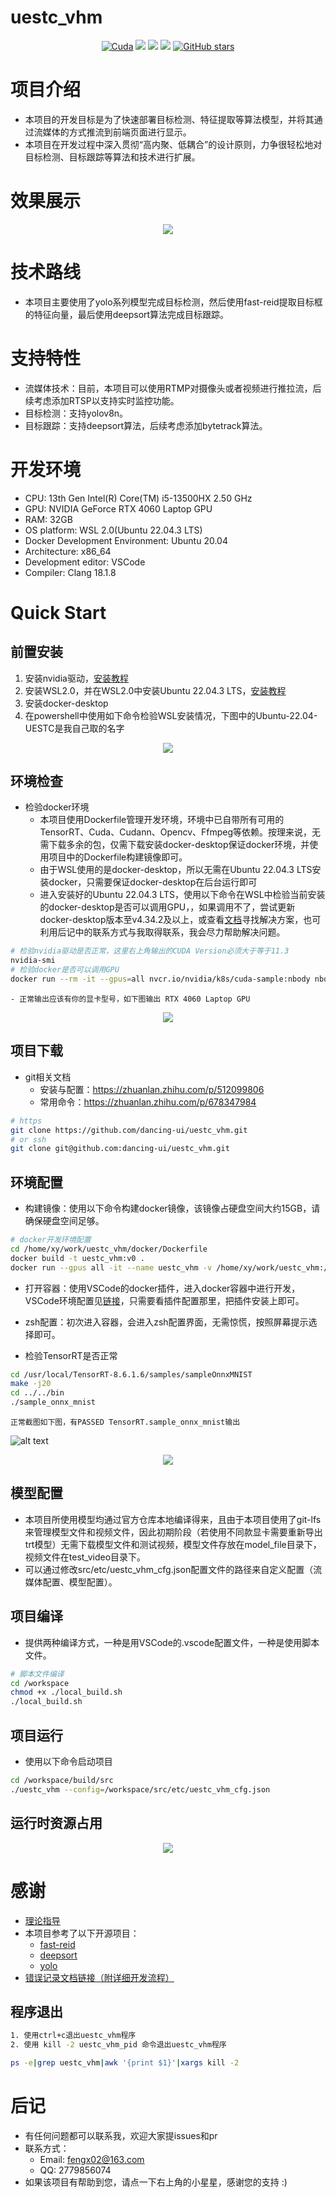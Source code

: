 # uestc_vhm
<div align="center">

  [![Cuda](https://img.shields.io/badge/CUDA-11.3-%2376B900?logo=nvidia)](https://developer.nvidia.com/cuda-toolkit-archive)
  [![](https://img.shields.io/badge/TensorRT-8.6.1.6-%2376B900.svg?style=flat&logo=tensorrt)](https://developer.nvidia.com/nvidia-tensorrt-8x-download)
  [![](https://img.shields.io/badge/windows-11-blue.svg?style=flat&logo=windows)](https://www.microsoft.com/)
  [![](https://img.shields.io/badge/ubuntu-22.04-orange.svg?style=flat&logo=ubuntu)](https://releases.ubuntu.com/22.04/)
  [![GitHub stars](https://img.shields.io/github/stars/dancing-ui/uestc_vhm.svg?style=flat-square&logo=github&label=Stars&logoColor=white)](https://github.com/dancing-ui/uestc_vhm)
<br>
</div>

# 项目介绍
- 本项目的开发目标是为了快速部署目标检测、特征提取等算法模型，并将其通过流媒体的方式推流到前端页面进行显示。
- 本项目在开发过程中深入贯彻“高内聚、低耦合”的设计原则，力争很轻松地对目标检测、目标跟踪等算法和技术进行扩展。
# 效果展示
<div align=center>
	<img src="doc/image/app_test.gif"/>
</div>

# 技术路线 
- 本项目主要使用了yolo系列模型完成目标检测，然后使用fast-reid提取目标框的特征向量，最后使用deepsort算法完成目标跟踪。
# 支持特性
- 流媒体技术：目前，本项目可以使用RTMP对摄像头或者视频进行推拉流，后续考虑添加RTSP以支持实时监控功能。
- 目标检测：支持yolov8n。
- 目标跟踪：支持deepsort算法，后续考虑添加bytetrack算法。
# 开发环境
- CPU: 13th Gen Intel(R) Core(TM) i5-13500HX   2.50 GHz
- GPU: NVIDIA GeForce RTX 4060 Laptop GPU
- RAM: 32GB
- OS platform: WSL 2.0(Ubuntu 22.04.3 LTS)
- Docker Development Environment: Ubuntu 20.04
- Architecture: x86_64
- Development editor: VSCode
- Compiler: Clang 18.1.8
# Quick Start
## 前置安装
1. 安装nvidia驱动，[安装教程](https://io.web3miner.io/worker-guides/install_with_windows/windows-an-zhuang-nvidia-qu-dong-cheng-xu)
2. 安装WSL2.0，并在WSL2.0中安装Ubuntu 22.04.3 LTS，[安装教程](https://learn.microsoft.com/zh-cn/windows/wsl/install-manual)
3. 安装docker-desktop
4. 在powershell中使用如下命令检验WSL安装情况，下图中的Ubuntu-22.04-UESTC是我自己取的名字
<div align=center>
	<img src="doc/image/wsl.png"/>
</div>

## 环境检查
- 检验docker环境
  - 本项目使用Dockerfile管理开发环境，环境中已自带所有可用的TensorRT、Cuda、Cudann、Opencv、Ffmpeg等依赖。按理来说，无需下载多余的包，仅需下载安装docker-desktop保证docker环境，并使用项目中的Dockerfile构建镜像即可。
  - 由于WSL使用的是docker-desktop，所以无需在Ubuntu 22.04.3 LTS安装docker，只需要保证docker-desktop在后台运行即可
  - 进入安装好的Ubuntu 22.04.3 LTS，使用以下命令在WSL中检验当前安装的docker-desktop是否可以调用GPU，，如果调用不了，尝试更新docker-desktop版本至v4.34.2及以上，或查看[文档](https://arvas2ztsq.feishu.cn/docx/KdMLdL3oyozvksxS7jgcOOi2nUs?from=from_copylink)寻找解决方案，也可利用后记中的联系方式与我取得联系，我会尽力帮助解决问题。
```bash
# 检验nvidia驱动是否正常，这里右上角输出的CUDA Version必须大于等于11.3
nvidia-smi
# 检验docker是否可以调用GPU
docker run --rm -it --gpus=all nvcr.io/nvidia/k8s/cuda-sample:nbody nbody -gpu -benchmark
```
    - 正常输出应该有你的显卡型号，如下图输出 RTX 4060 Laptop GPU
<div align=center>
	<img src="doc/image/gpu_test.png"/>
</div>

## 项目下载
- git相关文档
  - 安装与配置：https://zhuanlan.zhihu.com/p/512099806
  - 常用命令：https://zhuanlan.zhihu.com/p/678347984
```bash
# https
git clone https://github.com/dancing-ui/uestc_vhm.git
# or ssh
git clone git@github.com:dancing-ui/uestc_vhm.git
```
## 环境配置
- 构建镜像：使用以下命令构建docker镜像，该镜像占硬盘空间大约15GB，请确保硬盘空间足够。
```bash
# docker开发环境配置
cd /home/xy/work/uestc_vhm/docker/Dockerfile
docker build -t uestc_vhm:v0 .
docker run --gpus all -it --name uestc_vhm -v /home/xy/work/uestc_vhm:/workspace -d uestc_vhm:v0
```
- 打开容器：使用VSCode的docker插件，进入docker容器中进行开发，VSCode环境配置见[链接](https://zhuanlan.zhihu.com/p/715594507)，只需要看插件配置那里，把插件安装上即可。
- zsh配置：初次进入容器，会进入zsh配置界面，无需惊慌，按照屏幕提示选择即可。

- 检验TensorRT是否正常
```bash
cd /usr/local/TensorRT-8.6.1.6/samples/sampleOnnxMNIST
make -j20
cd ../../bin
./sample_onnx_mnist
```
    正常截图如下图，有PASSED TensorRT.sample_onnx_mnist输出
![alt text](image.png)
<div align=center>
	<img src="doc/image/tensorrt_test.png"/>
</div>

## 模型配置
- 本项目所使用模型均通过官方仓库本地编译得来，且由于本项目使用了git-lfs来管理模型文件和视频文件，因此初期阶段（若使用不同款显卡需要重新导出trt模型）无需下载模型文件和测试视频，模型文件存放在model_file目录下，视频文件在test_video目录下。
- 可以通过修改src/etc/uestc_vhm_cfg.json配置文件的路径来自定义配置（流媒体配置、模型配置）。
## 项目编译
- 提供两种编译方式，一种是用VSCode的.vscode配置文件，一种是使用脚本文件。
```bash
# 脚本文件编译
cd /workspace
chmod +x ./local_build.sh
./local_build.sh
```
## 项目运行
- 使用以下命令启动项目
```bash
cd /workspace/build/src
./uestc_vhm --config=/workspace/src/etc/uestc_vhm_cfg.json
```
## 运行时资源占用
<div align=center>
	<img src="doc/image/runtime.png"/>
</div>

# 感谢
- [理论指导](https://blog.csdn.net/LuohenYJ/article/details/122491044)
- 本项目参考了以下开源项目：
  - [fast-reid](https://github.com/JDAI-CV/fast-reid)
  - [deepsort](https://github.com/linghu8812/yolov5_fastreid_deepsort_tensorrt)
  - [yolo](https://github.com/FeiYull/TensorRT-Alpha)
- [错误记录文档链接（附详细开发流程）](https://arvas2ztsq.feishu.cn/drive/folder/ErYgf1ynRl0ZsNdICxzc45eVnWe?from=from_copylink)
## 程序退出
```bash
1. 使用ctrl+c退出uestc_vhm程序
2. 使用 kill -2 uestc_vhm_pid 命令退出uestc_vhm程序

ps -e|grep uestc_vhm|awk '{print $1}'|xargs kill -2
```
# 后记
- 有任何问题都可以联系我，欢迎大家提issues和pr
- 联系方式：
  - Email: fengx02@163.com
  - QQ: 2779856074
- 如果该项目有帮助到您，请点一下右上角的小星星，感谢您的支持 :)